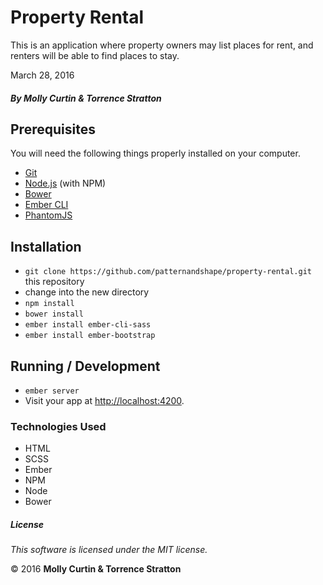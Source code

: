# Property Rental

This is an application where property owners may list places for rent, and renters will be able to find places to stay.

March 28, 2016

##### By Molly Curtin &amp; Torrence Stratton

## Prerequisites

You will need the following things properly installed on your computer.

* [Git](http://git-scm.com/)
* [Node.js](http://nodejs.org/) (with NPM)
* [Bower](http://bower.io/)
* [Ember CLI](http://ember-cli.com/)
* [PhantomJS](http://phantomjs.org/)

## Installation

* `git clone https://github.com/patternandshape/property-rental.git` this repository
* change into the new directory
* `npm install`
* `bower install`
* `ember install ember-cli-sass`
* `ember install ember-bootstrap`

## Running / Development

* `ember server`
* Visit your app at [http://localhost:4200](http://localhost:4200).

### Technologies Used

* HTML
* SCSS
* Ember
* NPM
* Node
* Bower

##### License

*This software is licensed under the MIT license.*

&copy; 2016 **Molly Curtin &amp; Torrence Stratton**

